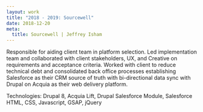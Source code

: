 ```yaml
---
layout: work
title: "2018 - 2019: Sourcewell"
date: 2018-12-20
meta:
  title: Sourcewell | Jeffrey Isham
---
```


<p>Responsible for aiding client team in platform selection. Led implementation team and collaborated with client stakeholders, UX, and Creative on requirements and acceptance criteria. Worked with client to reduce technical debt and consolidated back office processes establishing Salesforce as their CRM source of truth with bi-directional data sync with Drupal on Acquia as their web delivery platform.</p>
<p>Technologies: Drupal 8, Acquia Lift, Drupal Salesforce Module, Salesforce HTML, CSS, Javascript, GSAP, jQuery</p>
